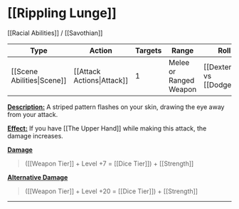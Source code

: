 # [[Rippling Lunge]]
[[Racial Abilities]] / [[Savothian]]

| Type                       | Action                     | Targets | Range                  | Roll                       |
| -------------------------- | -------------------------- | ------- | ---------------------- | -------------------------- |
| [[Scene Abilities\|Scene]] | [[Attack Actions\|Attack]] | 1       | Melee or Ranged Weapon | [[Dexterity]] vs [[Dodge]] |

<u>**Description:**</u> A striped pattern flashes on your skin, drawing the eye away from your attack.

<u>**Effect:**</u> If you have [[The Upper Hand]] while making this attack, the damage increases.


<u>**Damage**</u>
>([[Weapon Tier]] + Level +7 = [[Dice Tier]]) + [[Strength]]

<u>**Alternative Damage**</u>
>([[Weapon Tier]] + Level +20 = [[Dice Tier]]) + [[Strength]]

---